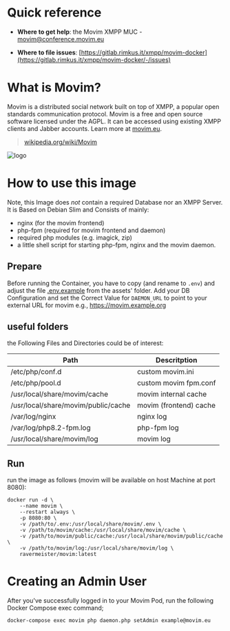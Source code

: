 # Quick reference

-	**Where to get help**:
	the Movim XMPP MUC - movim@conference.movim.eu

-	**Where to file issues**:
	[https://gitlab.rimkus.it/xmpp/movim-docker](https://gitlab.rimkus.it/xmpp/movim-docker/-/issues)

# What is Movim?

Movim is a distributed social network built on top of XMPP, a popular open standards communication protocol. Movim is a free and open source software licensed under the AGPL. It can be accessed using existing XMPP clients and Jabber accounts. Learn more at [movim.eu](https://movim.eu/).

> [wikipedia.org/wiki/Movim](https://en.wikipedia.org/wiki/Movim)

![logo](https://upload.wikimedia.org/wikipedia/commons/thumb/e/e8/Movim-logo.svg/354px-Movim-logo.svg.png)

# How to use this image

Note, this Image does *not* contain a required Database nor an XMPP Server. 
It is Based on Debian Slim and Consists of mainly:
- nginx (for the movim frontend)
- php-fpm (required for movim frontend and daemon)
- required php modules (e.g. imagick, zip)
- a little shell script for starting php-fpm, nginx and the movim daemon. 

## Prepare
Before running the Container, 
you have to copy (and rename to `.env`) and adjust the file [.env.example](assets/.env.example) from the assets' folder.
Add your DB Configuration and set the Correct Value for `DAEMON_URL` to point to your 
external URL for movim e.g., https://movim.example.org

## useful folders
the Following Files and Directories could be of interest:

| Path | Descritption |
|------|--------------|
| /etc/php/conf.d | custom movim.ini |
| /etc/php/pool.d | custom movim fpm.conf |
| /usr/local/share/movim/cache | movim internal cache |
| /usr/local/share/movim/public/cache | movim (frontend) cache |
| /var/log/nginx | nginx log |
| /var/log/php8.2-fpm.log | php-fpm log |
| /usr/local/share/movim/log | movim log |

## Run
run the image as follows (movim will be available on host Machine at port 8080): 
```shell
docker run -d \
	--name movim \
	--restart always \	
	-p 8080:80 \	
	-v /path/to/.env:/usr/local/share/movim/.env \
	-v /path/to/movim/cache:/usr/local/share/movim/cache \
	-v /path/to/movim/public/cache:/usr/local/share/movim/public/cache \
	-v /path/to/movim/log:/usr/local/share/movim/log \
	ravermeister/movim:latest
```

# Creating an Admin User

After you've successfully logged in to your Movim Pod, run the following Docker Compose exec command;

```
docker-compose exec movim php daemon.php setAdmin example@movim.eu
```
